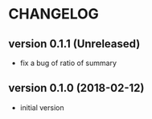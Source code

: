 # CHANGELOG

## version 0.1.1 (Unreleased)
- fix a bug of ratio of summary

## version 0.1.0 (2018-02-12)
- initial version

